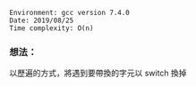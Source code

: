 ```
Environment: gcc version 7.4.0
Date: 2019/08/25
Time complexity: O(n)
```

### 想法：

以歷遍的方式，將遇到要帶換的字元以 switch 換掉
